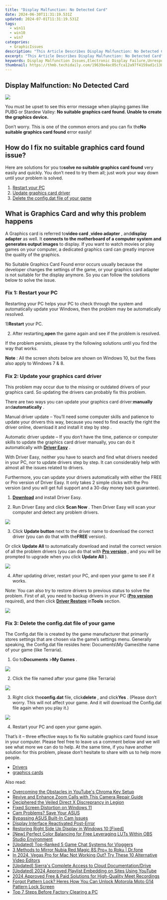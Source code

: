 ```yaml
---
title: "Display Malfunction: No Detected Card"
date: 2024-06-30T11:31:19.531Z
updated: 2024-07-01T11:31:19.531Z
tags:
  - win11
  - win10
  - win7
categories:
  - GraphicIssues
description: "This Article Describes Display Malfunction: No Detected Card"
excerpt: "This Article Describes Display Malfunction: No Detected Card"
keywords: Display Malfunction Issues,Electronic Display Failure,Unresponsive Card Reader,No Detection in Card Readers,Card Reader Not Detecting Cards,Troubleshooting Display Malfunctions,Fixing Electronic Payment Devices
thumbnail: https://thmb.techidaily.com/19639e4ac05cfca12a97f4159ad1c138d0c42ce69fcff51c42722b7ff4015400.jpg
---
```


## Display Malfunction: No Detected Card

![](https://images.drivereasy.com/wp-content/uploads/2018/05/img_5afe43a0a1de1.jpg)

 You must be upset to see this error message when playing games like PUBG or Stardew Valley: **No suitable graphics card found. Unable to create the graphics device.**

 Don’t worry. This is one of the common errors and you can fix the**No suitable graphics card found** error easily!

## How do I fix no suitable graphics card found issue?

 Here are solutions for you to**solve no suitable graphics card found** very easily and quickly. You don’t need to try them all; just work your way down until your problem is solved.

1. [Restart your PC](#Solution1)
2. [Update graphics card driver](#Solution2)
3. [Delete the config.dat file of your game](#Solution3)

## What is Graphics Card and why this problem happens

 A Graphics card is referred to**video card** ,**video adapter** , and**display adapter** as well. It **connects to the motherboard of a computer system and generates output images** to display. If you want to watch movies or play games on your computer, a dedicated graphics card can greatly improve the quality of the graphics.

 No Suitable Graphics Card Found error occurs usually because the developer changes the settings of the game, or your graphics card adapter is not suitable for the display anymore. So you can follow the solutions below to solve the issue.

### Fix 1: Restart your PC

 Restarting your PC helps your PC to check through the system and automatically update your Windows, then the problem may be automatically resolved.

 1)**Restart** your PC.

 2) After restarting,**open** the game again and see if the problem is resolved.

 If the problem persists, please try the following solutions until you find the way that works.

**Note** : All the screen shots below are shown on Windows 10, but the fixes also apply to Windows 7 & 8.

### Fix 2: Update your graphics card driver

 This problem may occur due to the missing or outdated drivers of your graphics card. So updating the drivers can probably fix this problem.

 There are two ways you can update your graphics card driver:**manually** and**automatically** .

 Manual driver update – You’ll need some computer skills and patience to update your drivers this way, because you need to find exactly the right the driver online, download it and install it step by step .

 Automatic driver update – If you don’t have the time, patience or computer skills to update the graphics card driver manually, you can do it automatically with [**Driver Easy**](https://tools.techidaily.com/drivereasy/download/) .

 With Driver Easy, neither you have to search and find what drivers needed in your PC, nor to update drivers step by step. It can considerably help with almost all the issues related to drivers.

 Furthermore, you can update your drivers automatically with either the FREE or Pro version of Driver Easy. It only takes 2 simple clicks with the Pro version (and you will get full support and a 30-day money back guarantee).

 1) **[Download](https://tools.techidaily.com/drivereasy/download/)**  and install Driver Easy.

 2) Run Driver Easy and click **Scan Now**  . Then Driver Easy will scan your computer and detect any problem drivers.

![](https://images.drivereasy.com/wp-content/uploads/2017/10/img_59e84ef267bcf.jpg)

 3) Click **Update button**  next to the driver name to download the correct driver (you can do that with the**FREE** version).

Or click **Update All**  to automatically download and install the correct version of all the problem drivers (you can do that with [**Pro version**](https://tools.techidaily.com/drivereasy/download/) , and you will be prompted to upgrade when you click **Update All** ).

![](https://images.drivereasy.com/wp-content/uploads/2017/10/img_59e84f4198d08.jpg)

 4) After updating driver, restart your PC, and open your game to see if it works.

 Note: You can also try to restore drivers to previous status to solve the problem. First of all, you need to backup drivers in your PC ([**Pro version**](https://tools.techidaily.com/drivereasy/download/) required), and then click [**Driver Restore**](https://tools.techidaily.com/drivereasy/download/) in**Tools** section.

![](https://images.drivereasy.com/wp-content/uploads/2017/10/img_59e84f7982f97.png)

### Fix 3: Delete the config.dat file of your game

 The Config.dat file is created by the game manufacturer that primarily stores settings that are chosen via the game’s settings menu. Generally speaking, the Config.dat file resides here: Documents\\My Games\\the name of your game (like Terraria).

 1) Go to**Documents**  \>**My Games** .

![](https://images.drivereasy.com/wp-content/uploads/2017/10/img_59e84801ddcd1.png)

2) Click the file named after your game (like Terraria)

![](https://images.drivereasy.com/wp-content/uploads/2017/10/img_59e84ba650fb2.jpg)

 3) Right click the**config.dat** file, click**delete** , and click**Yes** . (Please don’t worry. This will not affect your game. And it will download the Config.dat file again when you play it.)

![](https://images.drivereasy.com/wp-content/uploads/2017/10/img_59e874fa45c10.png)

4) Restart your PC and open your game again.

  That’s it – three effective ways to fix No suitable graphics card found issue in your computer. Please feel free to leave us a comment below and we will see what more we can do to help. At the same time, if you have another solution for this problem, please don’t hesitate to share with us to help more people.

* [Drivers](https://tools.techidaily.com/drivereasy/download/)
* [graphics cards](https://tools.techidaily.com/drivereasy/download/)

<ins class="adsbygoogle"
     style="display:block"
     data-ad-format="autorelaxed"
     data-ad-client="ca-pub-7571918770474297"
     data-ad-slot="1223367746"></ins>



<ins class="adsbygoogle"
     style="display:block"
     data-ad-client="ca-pub-7571918770474297"
     data-ad-slot="8358498916"
     data-ad-format="auto"
     data-full-width-responsive="true"></ins>

<span class="atpl-alsoreadstyle">Also read:</span>
<div><ul>
<li><a href="https://graphic-issues.techidaily.com/overcoming-the-obstacles-in-youtubes-chroma-key-setup/"><u>Overcoming the Obstacles in YouTube's Chroma Key Setup</u></a></li>
<li><a href="https://graphic-issues.techidaily.com/revive-and-enhance-zoom-calls-with-this-camera-repair-guide/"><u>Revive and Enhance Zoom Calls with This Camera Repair Guide</u></a></li>
<li><a href="https://graphic-issues.techidaily.com/deciphered-the-veiled-direct-x-discreprancy-in-legion/"><u>Deciphered the Veiled Direct X Discreprancy in Legion</u></a></li>
<li><a href="https://graphic-issues.techidaily.com/fixed-screen-distortion-on-windows-11/"><u>Fixed Screen Distortion on Windows 11</u></a></li>
<li><a href="https://graphic-issues.techidaily.com/1719817886641-cam-problems-save-your-asus/"><u>Cam Problems? Save Your ASUS</u></a></li>
<li><a href="https://graphic-issues.techidaily.com/bypassing-asus-built-in-cam-issues/"><u>Bypassing ASUS Built-In Cam Issues</u></a></li>
<li><a href="https://graphic-issues.techidaily.com/display-interface-reactivated-post-error/"><u>Display Interface Reactivated Post-Error</u></a></li>
<li><a href="https://graphic-issues.techidaily.com/restoring-right-side-up-display-in-windows-10-fixed/"><u>Restoring Right Side Up Display in Windows 10 [Fixed]</u></a></li>
<li><a href="https://extra-approaches.techidaily.com/new-perfect-color-balancing-for-free-leveraging-luts-within-obs-studio-environment/"><u>[New] Perfect Color Balancing for Free  Leveraging LUTs Within OBS Studio Environment</u></a></li>
<li><a href="https://facebook-video-share.techidaily.com/updated-top-ranked-5-game-chat-systems-for-vloggers/"><u>[Updated] Top-Ranked 5 Game Chat Systems for Vloggers</u></a></li>
<li><a href="https://screen-mirror.techidaily.com/3-methods-to-mirror-nubia-red-magic-8s-proplus-to-roku-drfone-by-drfone-android/"><u>3 Methods to Mirror Nubia Red Magic 8S Pro+ to Roku | Dr.fone</u></a></li>
<li><a href="https://video-creation-software.techidaily.com/in-2024-vegas-pro-for-mac-not-working-out-try-these-10-alternative-video-editors/"><u>In 2024, Vegas Pro for Mac Not Working Out? Try These 10 Alternative Video Editors</u></a></li>
<li><a href="https://extra-approaches.techidaily.com/updated-sierras-complete-access-to-cloud-documentationdrive/"><u>[Updated] Sierra's Complete Access to Cloud Documentation/Drive</u></a></li>
<li><a href="https://youtube-webster.techidaily.com/ed-2024-approved-playlist-embedding-on-sites-using-youtube/"><u>[Updated] 2024 Approved  Playlist Embedding on Sites Using YouTube</u></a></li>
<li><a href="https://screen-mirroring-recording.techidaily.com/2024-approved-free-and-paid-solutions-for-high-quality-meet-recordings/"><u>2024 Approved  Free & Paid Solutions for High-Quality Meet Recordings</u></a></li>
<li><a href="https://android-unlock.techidaily.com/forgot-pattern-lock-heres-how-you-can-unlock-motorola-moto-g14-pattern-lock-screen-by-drfone-android/"><u>Forgot Pattern Lock? Heres How You Can Unlock Motorola Moto G14 Pattern Lock Screen</u></a></li>
<li><a href="https://win11.techidaily.com/top-7-steps-before-factory-clearing-a-pc/"><u>Top 7 Steps Before Factory Clearing a PC</u></a></li>
</ul></div>
